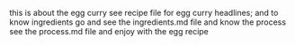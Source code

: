 this is about the egg curry
see recipe file for egg curry headlines;
and to know ingredients go and see the ingredients.md file
and know the process see the process.md file and
enjoy with the egg recipe
